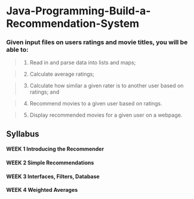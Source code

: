 # Java-Programming-Build-a-Recommendation-System


### Given input files on users ratings and movie titles, you will be able to:

>1. Read in and parse data into lists and maps;

> 2. Calculate average ratings;

> 3. Calculate how similar a given rater is to another user based on ratings; and

> 4. Recommend movies to a given user based on ratings. 

> 5. Display recommended movies for a given user on a webpage.


## Syllabus

#### WEEK 1 Introducing the Recommender

#### WEEK 2 Simple Recommendations

#### WEEK 3 Interfaces, Filters, Database

#### WEEK 4 Weighted Averages